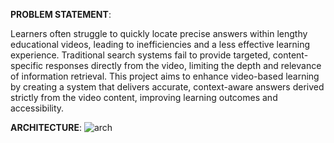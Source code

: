 **PROBLEM STATEMENT**:

Learners often struggle to quickly locate precise answers within lengthy educational videos, leading to inefficiencies and a less effective learning experience. Traditional search systems fail to provide targeted, content-specific responses directly from the video, limiting the depth and relevance of information retrieval.
This project aims to enhance video-based learning by creating a system that delivers accurate, context-aware answers derived strictly from the video content, improving learning outcomes and accessibility.


**ARCHITECTURE**:
![arch](https://github.com/user-attachments/assets/ef7f032b-2cdd-4113-80d0-6f7cb4c734f8)

